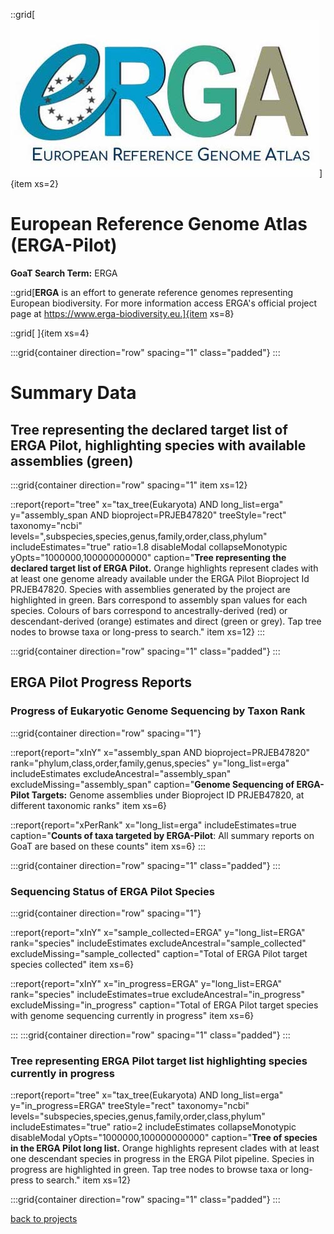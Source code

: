 
::grid[![GoaT](/static/images/ERGA_logo_rect.jpg)]{item xs=2}

# European Reference Genome Atlas (ERGA-Pilot)
**GoaT Search Term:** ERGA


::grid[**ERGA** is an effort to generate reference genomes representing European biodiversity. For more information access ERGA's official project page at https://www.erga-biodiversity.eu.]{item xs=8}

::grid[ ]{item xs=4}


:::grid{container direction="row" spacing="1" class="padded"}
:::

# Summary Data

## Tree representing the declared target list of ERGA Pilot, highlighting species with available assemblies (green)

:::grid{container direction="row" spacing="1" item xs=12}

::report{report="tree" x="tax_tree(Eukaryota) AND long_list=erga" y="assembly_span AND bioproject=PRJEB47820" treeStyle="rect" taxonomy="ncbi" levels=",subspecies,species,genus,family,order,class,phylum" includeEstimates="true" ratio=1.8 disableModal collapseMonotypic yOpts="1000000,100000000000" caption="**Tree representing the declared target list of ERGA Pilot.** Orange highlights represent clades with at least one genome already available under the  ERGA Pilot Bioproject Id PRJEB47820. Species with assemblies generated by the project are highlighted in green. Bars correspond to assembly span values for each species. Colours of bars correspond to ancestrally-derived (red) or descendant-derived (orange) estimates and direct (green or grey). Tap tree nodes to browse taxa or long-press to search." item xs=12}
:::


:::grid{container direction="row" spacing="1" class="padded"}
:::

## ERGA Pilot Progress Reports
### Progress of Eukaryotic Genome Sequencing by Taxon Rank
:::grid{container direction="row" spacing="1"}

::report{report="xInY" x="assembly_span AND bioproject=PRJEB47820" rank="phylum,class,order,family,genus,species" y="long_list=erga" includeEstimates excludeAncestral="assembly_span" excludeMissing="assembly_span" caption="**Genome Sequencing of ERGA-Pilot Targets:** Genome assemblies under Bioproject ID PRJEB47820, at different taxonomic ranks" item xs=6}

::report{report="xPerRank" x="long_list=erga" includeEstimates=true caption="**Counts of taxa targeted by ERGA-Pilot**: All summary reports on GoaT are based on these counts" item xs=6}
:::

:::grid{container direction="row" spacing="1" class="padded"}
:::

### Sequencing Status of ERGA Pilot Species

:::grid{container direction="row" spacing="1"}

::report{report="xInY" x="sample_collected=ERGA" y="long_list=ERGA" rank="species" includeEstimates excludeAncestral="sample_collected" excludeMissing="sample_collected" caption="Total of ERGA Pilot target species collected" item xs=6}

::report{report="xInY" x="in_progress=ERGA" y="long_list=ERGA" rank="species" includeEstimates=true excludeAncestral="in_progress" excludeMissing="in_progress" caption="Total of ERGA Pilot target species with genome sequencing currently in progress" item xs=6}

:::
:::grid{container direction="row" spacing="1" class="padded"}
:::

### Tree representing ERGA Pilot target list highlighting species currently in progress

::report{report="tree" x="tax_tree(Eukaryota) AND long_list=erga" y="in_progress=ERGA" treeStyle="rect" taxonomy="ncbi" levels="subspecies,species,genus,family,order,class,phylum" includeEstimates="true" ratio=2 includeEstimates collapseMonotypic disableModal yOpts="1000000,100000000000" caption="**Tree of species in the ERGA Pilot long list.** Orange highlights represent clades with at least one descendant species in progress in the ERGA Pilot pipeline. Species in progress are highlighted in green. Tap tree nodes to browse taxa or long-press to search." item xs=12}

:::grid{container direction="row" spacing="1" class="padded"}
:::


[back to projects](/projects)
